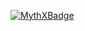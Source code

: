 [![MythXBadge](https://badgen.net/https/api.mythx.io/v1/projects/1d703d19-925c-4199-9450-65064b94fdf1/badge/data?cache=300&icon=https://raw.githubusercontent.com/ConsenSys/mythx-github-badge/main/logo_white.svg)](https://docs.mythx.io/dashboard/github-badges)
